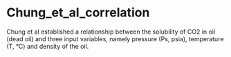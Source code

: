 # Chung_et_al_correlation
Chung et al established a relationship between the solubility of CO2 in oil (dead  oil) and three input variables, namely pressure (Ps, psia), temperature (T, °C) and density  of the oil.
